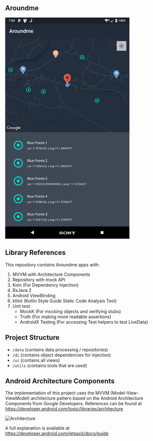 ## Aroundme

<img src="./pictures/apps.jpeg" alt="apps" width="400"/>

## Library References

This repository contains Aroundme apps with:

1. MVVM with Architecture Components
2. Repository with mock API
3. Koin (For Dependency Injection)
4. RxJava 2
5. Android ViewBinding
6. ktlint (Kotlin Style Guide Static Code Analysis Tool)
7. Unit test:
   - MockK (For mocking objects and verifying stubs)
   - Truth (For making more readable assertions)
   - AndroidX Testing (For accessing Test helpers to test LiveData)

## Project Structure

- ``/data`` (contains data processing / repositories)
- ``/di`` (contains object dependencies for injection)
- ``/ui`` (contains all views)
- ``/utils`` (contains tools that are used)

## Android Architecture Components

The implementation of this project uses the MVVM (Model-View-ViewModel) architecture pattern based on the Android Architecture Components from Google Developers. References can be found at https://developer.android.com/topic/libraries/architecture

![Architecture](https://developer.android.com/topic/libraries/architecture/images/final-architecture.png "Android Architecture Components")

A full explanation is available at https://developer.android.com/jetpack/docs/guide
